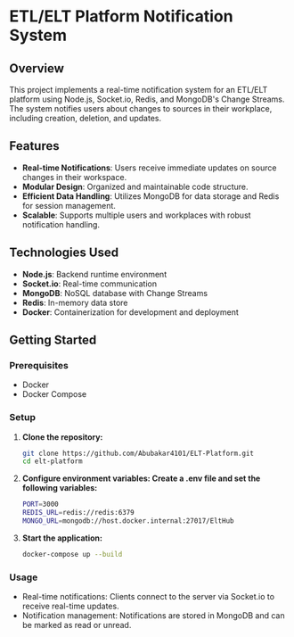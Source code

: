 # ETL/ELT Platform Notification System

## Overview

This project implements a real-time notification system for an ETL/ELT platform using Node.js, Socket.io, Redis, and MongoDB's Change Streams. The system notifies users about changes to sources in their workplace, including creation, deletion, and updates.

## Features

- **Real-time Notifications**: Users receive immediate updates on source changes in their workspace.
- **Modular Design**: Organized and maintainable code structure.
- **Efficient Data Handling**: Utilizes MongoDB for data storage and Redis for session management.
- **Scalable**: Supports multiple users and workplaces with robust notification handling.

## Technologies Used

- **Node.js**: Backend runtime environment
- **Socket.io**: Real-time communication
- **MongoDB**: NoSQL database with Change Streams
- **Redis**: In-memory data store
- **Docker**: Containerization for development and deployment

## Getting Started

### Prerequisites

- Docker
- Docker Compose

### Setup

1. **Clone the repository:**

   ```bash
   git clone https://github.com/Abubakar4101/ELT-Platform.git
   cd elt-platform

2. **Configure environment variables: Create a .env file and set the following variables:**

    ```bash
    PORT=3000
    REDIS_URL=redis://redis:6379
    MONGO_URL=mongodb://host.docker.internal:27017/EltHub

3. **Start the application:**

    ```bash
    docker-compose up --build

### Usage
 - Real-time notifications: Clients connect to the server via Socket.io to receive real-time updates.
 - Notification management: Notifications are stored in MongoDB and can be marked as read or unread.